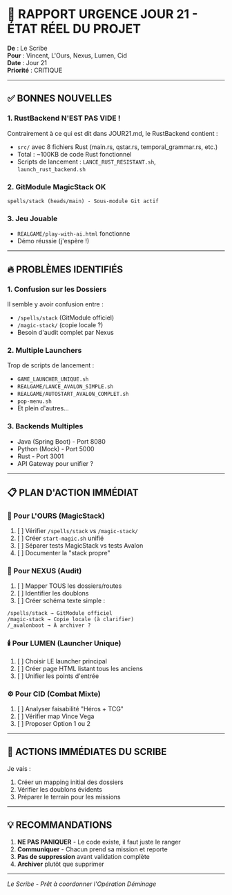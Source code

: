 # 🚨 RAPPORT URGENCE JOUR 21 - ÉTAT RÉEL DU PROJET

**De** : Le Scribe  
**Pour** : Vincent, L'Ours, Nexus, Lumen, Cid  
**Date** : Jour 21  
**Priorité** : CRITIQUE

---

## ✅ BONNES NOUVELLES

### 1. RustBackend N'EST PAS VIDE !
Contrairement à ce qui est dit dans JOUR21.md, le RustBackend contient :
- `src/` avec 8 fichiers Rust (main.rs, qstar.rs, temporal_grammar.rs, etc.)
- Total : ~100KB de code Rust fonctionnel
- Scripts de lancement : `LANCE_RUST_RESISTANT.sh`, `launch_rust_backend.sh`

### 2. GitModule MagicStack OK
```
spells/stack (heads/main) - Sous-module Git actif
```

### 3. Jeu Jouable
- `REALGAME/play-with-ai.html` fonctionne
- Démo réussie (j'espère !)

---

## 🔥 PROBLÈMES IDENTIFIÉS

### 1. Confusion sur les Dossiers
Il semble y avoir confusion entre :
- `/spells/stack` (GitModule officiel)
- `/magic-stack/` (copie locale ?)
- Besoin d'audit complet par Nexus

### 2. Multiple Launchers
Trop de scripts de lancement :
- `GAME_LAUNCHER_UNIQUE.sh`
- `REALGAME/LANCE_AVALON_SIMPLE.sh`
- `REALGAME/AUTOSTART_AVALON_COMPLET.sh`
- `pop-menu.sh`
- Et plein d'autres...

### 3. Backends Multiples
- Java (Spring Boot) - Port 8080
- Python (Mock) - Port 5000
- Rust - Port 3001
- API Gateway pour unifier ?

---

## 📋 PLAN D'ACTION IMMÉDIAT

### 🐻 Pour L'OURS (MagicStack)
1. [ ] Vérifier `/spells/stack` vs `/magic-stack/`
2. [ ] Créer `start-magic.sh` unifié
3. [ ] Séparer tests MagicStack vs tests Avalon
4. [ ] Documenter la "stack propre"

### 🧠 Pour NEXUS (Audit)
1. [ ] Mapper TOUS les dossiers/routes
2. [ ] Identifier les doublons
3. [ ] Créer schéma texte simple :
```
/spells/stack → GitModule officiel
/magic-stack → Copie locale (à clarifier)
/_avalonboot → À archiver ?
```

### 🕯️ Pour LUMEN (Launcher Unique)
1. [ ] Choisir LE launcher principal
2. [ ] Créer page HTML listant tous les anciens
3. [ ] Unifier les points d'entrée

### ⚙️ Pour CID (Combat Mixte)
1. [ ] Analyser faisabilité "Héros + TCG"
2. [ ] Vérifier map Vince Vega
3. [ ] Proposer Option 1 ou 2

---

## 🔧 ACTIONS IMMÉDIATES DU SCRIBE

Je vais :
1. Créer un mapping initial des dossiers
2. Vérifier les doublons évidents
3. Préparer le terrain pour les missions

---

## 💡 RECOMMANDATIONS

1. **NE PAS PANIQUER** - Le code existe, il faut juste le ranger
2. **Communiquer** - Chacun prend sa mission et reporte
3. **Pas de suppression** avant validation complète
4. **Archiver** plutôt que supprimer

---

*Le Scribe - Prêt à coordonner l'Opération Déminage*